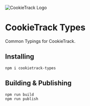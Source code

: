![CookieTrack Logo][logo]
# CookieTrack Types

Common Typings for CookieTrack.

## Installing
`npm i cookietrack-types`

## Building & Publishing
```
npm run build
npm run publish
```

[logo]: https://github.com/Ncookiez/cookietrack-api/blob/master/favicon.svg "CookieTrack"
